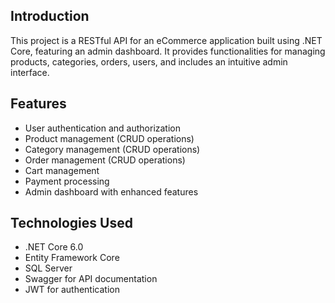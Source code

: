 ## Introduction

This project is a RESTful API for an eCommerce application built using .NET Core, featuring an admin dashboard. It provides functionalities for managing products, categories, orders, users, and includes an intuitive admin interface.

## Features

- User authentication and authorization
- Product management (CRUD operations)
- Category management (CRUD operations)
- Order management (CRUD operations)
- Cart management
- Payment processing
- Admin dashboard with enhanced features

## Technologies Used

- .NET Core 6.0
- Entity Framework Core
- SQL Server
- Swagger for API documentation
- JWT for authentication

